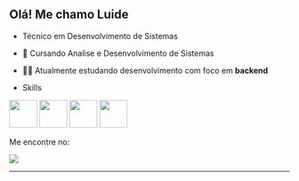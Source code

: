 ## Olá! Me chamo Luide

- Técnico em Desenvolvimento de Sistemas
- 🌱 Cursando Analise e Desenvolvimento de Sistemas
- 👨‍💻 Atualmente estudando desenvolvimento com foco em **backend**


- Skills
<div display="inline">
<img width="50" height="50" src="https://cdn.jsdelivr.net/gh/devicons/devicon/icons/html5/html5-original.svg" />
<img width="50" height="50" src="https://cdn.jsdelivr.net/gh/devicons/devicon/icons/css3/css3-original.svg" />
<img width="50" height="50" src="https://cdn.jsdelivr.net/gh/devicons/devicon/icons/javascript/javascript-original.svg" />
<img width="50" height="50" src="https://cdn.jsdelivr.net/gh/devicons/devicon/icons/nodejs/nodejs-plain-wordmark.svg" />   
</div>

Me encontre no:

<a href="https://www.linkedin.com/in/luide-santos-de-jesus/" target="_blank">
  <img src="https://img.shields.io/badge/linkedin-%230077B5.svg?style=for-the-badge&logo=linkedin&logoColor=white">
</a>

<hr>
  
